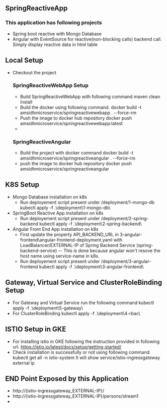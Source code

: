 ## SpringReactiveApp

### This application has following projects 
  - Spring boot reactive with Mongo Database
  - Angular with EventSource for reactive(non-blocking calls) backend call. 
    Simply display reactive data in html table

## Local Setup
  - Checkout the project
    ### SpringReactiveWebApp Setup
     - Build SpringReactiveWebApp with following command
        maven clean install
     - Build the docker using following command.
       docker build -t amsidhmicroservice/springreactivewebapp . --force-rm
     - Push the image to docker hub repository
       docker push amsidhmicroservice/springreactivewebapp:latest
     - 
    ### SpringReactiveAngular
     - Build the project with docker command
       docker build -t amsidhmicroservice/springreactiveangular . --force-rm
     - push the image to docker hub repository
       docker push amsidhmicroservice/springreactiveangular
   

## K8S Setup
   - Mongo Database installation on k8s
     - Run deployement script present under /deployment/1-mongo-db
           kubectl apply -f .\deployment\1-mongo-db\
   - SpringBoot Reactive App installation on k8s
     - Run deployement script present under /deployment/2-spring-backend
          kubectl apply -f .\deployment\2-spring-backend\
   - Angular Front End App installation on k8s
     - First update the property API_BACKEND_URL in 3-angular-frontend\angular-frontend-deployment.yaml
       with LoadBalancer/EXTERNAL-IP of Spring Backend Service (spring-backend-service)
        -- This is done because angular won't resove the host name using service-name in k8s.
     - Run deployement script present under /deployment/3-angular-frontend
          kubectl apply -f .\deployment\3-angular-frontend\ 

## Gateway, Virtual Service and ClusterRoleBinding Setup
   - For Gateway and Virtual Service run the following command
        kubectl apply -f .\deployment\5-gateway\
   - For ClusterRoleBinding
       kubectl apply -f .\deployment\4-rbac\          

## ISTIO Setup in GKE
   - For installing istio in GKE following the instruction provided in following url.
        https://istio.io/latest/docs/setup/getting-started/
   - Check installation is successfully or not using following command.
       kubectl get all -n istio-system
       It will show service/istio-ingressgateway external ip

## END Point Exposed by this Application
   - http://{istio-ingressgateway_EXTERNAL-IP}/
   - http://{istio-ingressgateway_EXTERNAL-IP}/persons/stream1   
   - 
    
